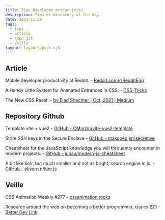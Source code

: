 ```yaml
---
title: Tips Developer productivity.
description: Tips et discovery of the day.
date: 2021-11-29
tags:
  - tips
  - article
  - repo git
  - Veille
layout: layouts/post.njk
---
```


## Article

Mobile developer productivity at Reddit. - [Reddit.com/r/RedditEng](https://www.reddit.com/r/RedditEng/comments/qzoxp0/mobile_developer_productivity_at_reddit/)

A Handy Little System for Animated Entrances in CSS. - [CSS-Tricks](https://css-tricks.com/a-handy-little-system-for-animated-entrances-in-css/)

The New CSS Reset. - [by Elad Shechter | Oct, 2021 | Medium](https://elad.medium.com/the-new-css-reset-53f41f13282e)

## Repository Github

Template vite + vue2 - [GitHub - CMarzin/vite-vue2-template](https://github.com/CMarzin/vite-vue2-template)

Store SSH keys in the Secure Enclave - [GitHub - maxgoedjen/secretive](https://github.com/maxgoedjen/secretive)

Cheatsheet for the JavaScript knowledge you will frequently encounter in modern projects. - [GitHub - juhau/modern-js-cheatsheet](https://github.com/juhau/modern-js-cheatsheet)

A bit like Solr, but much smaller and not as bright, search engine in js. - [GitHub - olivern n/lunr.js](https://github.com/olivernn/lunr.js)

## Veille

CSS Animation Weekly #277 - [cssanimation.rocks](http://weekly.cssanimation.rocks/issues/css-animation-weekly-277-893310?via=twitter-card-webview)

 Resource around the web on becoming a better programmer, issues 221 - [Better Dev Link ](https://betterdev.link/issues/221)


